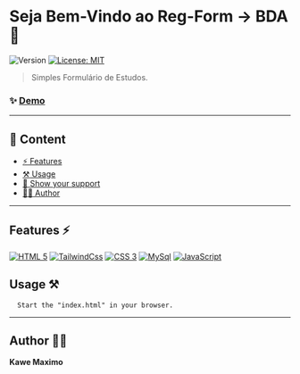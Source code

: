 # Seja Bem-Vindo ao Reg-Form -> BDA 👋
![Version](https://img.shields.io/badge/version-2.0-blue.svg?cacheSeconds=2592000)
[![License: MIT](https://img.shields.io/badge/License-MIT-yellow.svg)](#)

> Simples Formulário de Estudos.

### ✨ [Demo](https://vue-router-template.ga)

***

## :bookmark_tabs: Content

- [:zap: Features](#features-zap)
- [:hammer_and_pick: Usage](#usage-hammer_and_pick)
- [:handshake: Show your support](#show-your-support-handshake)
- [:technologist: Author](#author-technologist)

---

## Features :zap:
[![HTML 5](https://img.shields.io/badge/HTML5-E34F26?style=for-the-badge&logo=html5&logoColor=white)](https://www.w3.org/standards/webdesign/htmlcss.html)
[![TailwindCss](https://img.shields.io/badge/Tailwind%20CSS-38B2AC?style=for-the-badge&logo=Tailwind%20CSS&logoColor=white)](https://tailwindcss.com/)
[![CSS 3](https://img.shields.io/badge/CSS3-1572B6?style=for-the-badge&logo=css3&logoColor=white)](https://www.w3.org/standards/webdesign/htmlcss.html)
[![MySql](https://img.shields.io/badge/MySQL-00000F?style=for-the-badge&logo=mysql&logoColor=white)](https://www.mysql.com/)
[![JavaScript](https://img.shields.io/badge/Javascript-e1af24?style=for-the-badge&logo=javascript&logoColor=white)](https://developer.mozilla.org/pt-BR/docs/Web/JavaScript)

## Usage :hammer_and_pick:
```
  Start the "index.html" in your browser.
```
***

## Author :technologist:

**Kawe Maximo**
